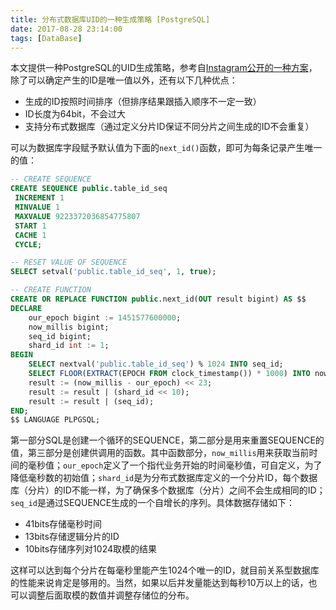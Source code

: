```yaml
---
title: 分布式数据库UID的一种生成策略 [PostgreSQL]
date: 2017-08-28 23:14:00
tags: [DataBase]
---
```

本文提供一种PostgreSQL的UID生成策略，参考自[Instagram公开的一种方案](https://instagram-engineering.com/sharding-ids-at-instagram-1cf5a71e5a5c)，除了可以确定产生的ID是唯一值以外，还有以下几种优点：

- 生成的ID按照时间排序（但排序结果跟插入顺序不一定一致）
- ID长度为64bit，不会过大
- 支持分布式数据库（通过定义分片ID保证不同分片之间生成的ID不会重复）

可以为数据库字段赋予默认值为下面的`next_id()`函数，即可为每条记录产生唯一的值：

```sql
-- CREATE SEQUENCE
CREATE SEQUENCE public.table_id_seq
 INCREMENT 1
 MINVALUE 1
 MAXVALUE 9223372036854775807
 START 1
 CACHE 1
 CYCLE;

-- RESET VALUE OF SEQUENCE
SELECT setval('public.table_id_seq', 1, true);

-- CREATE FUNCTION
CREATE OR REPLACE FUNCTION public.next_id(OUT result bigint) AS $$
DECLARE
    our_epoch bigint := 1451577600000;
    now_millis bigint;
    seq_id bigint;  
    shard_id int := 1;
BEGIN
    SELECT nextval('public.table_id_seq') % 1024 INTO seq_id;
    SELECT FLOOR(EXTRACT(EPOCH FROM clock_timestamp()) * 1000) INTO now_millis;
    result := (now_millis - our_epoch) << 23;
    result := result | (shard_id << 10);
    result := result | (seq_id);
END;
$$ LANGUAGE PLPGSQL;
```

第一部分SQL是创建一个循环的SEQUENCE，第二部分是用来重置SEQUENCE的值，第三部分是创建供调用的函数。其中函数部分，`now_millis`用来获取当前时间的毫秒值；`our_epoch`定义了一个指代业务开始的时间毫秒值，可自定义，为了降低毫秒数的初始值；`shard_id`是为分布式数据库定义的一个分片ID，每个数据库（分片）的ID不能一样，为了确保多个数据库（分片）之间不会生成相同的ID；`seq_id`是通过SEQUENCE生成的一个自增长的序列。具体数据存储如下：

- 41bits存储毫秒时间
- 13bits存储逻辑分片的ID
- 10bits存储序列对1024取模的结果

这样可以达到每个分片在每毫秒里能产生1024个唯一的ID，就目前关系型数据库的性能来说肯定是够用的。当然，如果以后并发量能达到每秒10万以上的话，也可以调整后面取模的数值并调整存储位的分布。